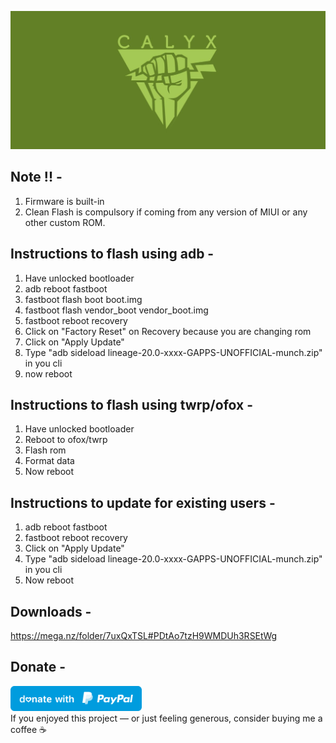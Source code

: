 ![CalyxOS](https://github.com/CalyxOS-Munch/CalyxOS_Munch_Releases/raw/main/banner.jpg)

 ## Note !! -
1. Firmware is built-in
2. Clean Flash is compulsory if coming from any version of MIUI or any other custom ROM.

 ## Instructions to flash using adb -
1. Have unlocked bootloader
2. adb reboot fastboot
3. fastboot flash boot boot.img
4. fastboot flash vendor_boot vendor_boot.img
5. fastboot reboot recovery
6. Click on "Factory Reset" on Recovery because you are changing rom
7. Click on "Apply Update"
8. Type "adb sideload lineage-20.0-xxxx-GAPPS-UNOFFICIAL-munch.zip" in you cli
9. now reboot

 ## Instructions to flash using twrp/ofox -
1. Have unlocked bootloader
2. Reboot to ofox/twrp
3. Flash rom
4. Format data
5. Now reboot

 ## Instructions to update for existing users -
1. adb reboot fastboot
2. fastboot reboot recovery
3. Click on "Apply Update"
4. Type "adb sideload lineage-20.0-xxxx-GAPPS-UNOFFICIAL-munch.zip" in you cli
5. Now reboot

## Downloads -
https://mega.nz/folder/7uxQxTSL#PDtAo7tzH9WMDUh3RSEtWg

## Donate -
<a href="https://paypal.me/vinc3nt0/"><img src="blue.svg" height="40"></a>  
If you enjoyed this project — or just feeling generous, consider buying me a coffee ☕
